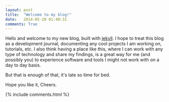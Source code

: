 ```yaml
---
layout: post
title:  "Welcome to my blog!"
date:   2014-05-20 01:40:31
comments: True
---
```


Hello and welcome to my new blog, built with <a href="http://jekyllrb.com/">jekyll</a>.
I hope to treat this blog as a development journal, documenting any cool projects I am working on, tutorials, etc.
I also think having a place like this, where I can work with any type of technology and share my findings, is a
great way for me (and possibly you) to experience software and tools I might not work with on a day to day basis.

But that is enough of that, it's late so time for bed.

Hope you like it,
Cheers.

{% include comments.html %}

